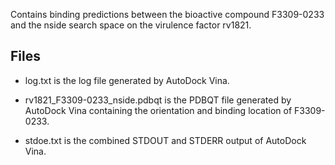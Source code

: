 Contains binding predictions between the bioactive compound F3309-0233 and the nside search space on the virulence factor rv1821.

## Files

- log.txt is the log file generated by AutoDock Vina.

- rv1821_F3309-0233_nside.pdbqt is the PDBQT file generated by AutoDock Vina containing the orientation and binding location of F3309-0233.

- stdoe.txt is the combined STDOUT and STDERR output of AutoDock Vina.

